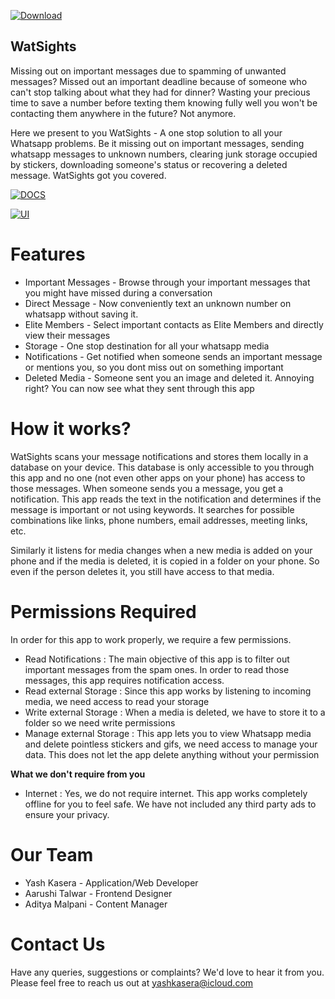 [![Download ](https://img.shields.io/badge/-Download%20APK-brightgreen)](https://github.com/yashkasera/WatSights/raw/main/app/release/app-release.apk)

## WatSights

Missing out on important messages due to spamming of unwanted messages? Missed out an important deadline because of someone who can't stop talking about what they had for dinner? Wasting your precious time to save a number before texting them knowing fully well you won't be contacting them anywhere in the future? Not anymore.

Here we present to you WatSights - A one stop solution to all your Whatsapp problems. Be it missing out on important messages, sending whatsapp messages to unknown numbers, clearing junk storage occupied by stickers, downloading someone's status or recovering a deleted message. WatSights got you covered.

 [![DOCS](https://img.shields.io/badge/Source%20Code-see%20docs-green)](https://github.com/yashkasera/WatSights) 

[![UI ](https://img.shields.io/badge/User%20Interface-Link%20to%20UI-orange?style=flat-square&logo=appveyor)](https://www.figma.com/file/CbHs8D3vRu8WADaS0EV6NW/watsights-updated?node-id=0%3A1)


# Features
* Important Messages - Browse through your important messages that you might have missed during a conversation
* Direct Message - Now conveniently text an unknown number on whatsapp without saving it.
* Elite Members - Select important contacts as Elite Members and directly view their messages
* Storage - One stop destination for all your whatsapp media
* Notifications - Get notified when someone sends an important message or mentions you, so you dont miss out on something important
* Deleted Media - Someone sent you an image and deleted it. Annoying right? You can now see what they sent through this app

# How it works?
WatSights scans your message notifications and stores them locally in a database on your device. This database is only accessible to you through this app and no one (not even other apps on your phone) has access to those messages. When someone sends you a message, you get a notification. This app reads the text in the notification and determines if the message is important or not using keywords. It searches for possible combinations like links, phone numbers, email addresses, meeting links, etc.

Similarly it listens for media changes when a new media is added on your phone and if the media is deleted, it is copied in a folder on your phone. So even if the person deletes it, you still have access to that media.

# Permissions Required
In order for this app to work properly, we require a few permissions.
* Read Notifications : The main objective of this app is to filter out important messages from the spam ones. In order to read those messages, this app requires notification access.
* Read external Storage : Since this app works by listening to incoming media, we need access to read your storage
* Write external Storage : When a media is deleted, we have to store it to a folder so we need write permissions
* Manage external Storage : This app lets you to view Whatsapp media and delete pointless stickers and gifs, we need access to manage your data. This does not let the app delete anything without your permission

**What we don't require from you**
* Internet : Yes, we do not require internet. This app works completely offline for you to feel safe. We have not included any third party ads to ensure your privacy.


# Our Team

- Yash Kasera - Application/Web Developer
- Aarushi Talwar - Frontend Designer
- Aditya Malpani - Content Manager

# Contact Us
Have any queries, suggestions or complaints? We'd love to hear it from you.
Please feel free to reach us out at
[yashkasera@icloud.com](mailto:yashkasera@icloud.com)

